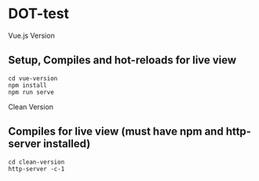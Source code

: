 # DOT-test

Vue.js Version 

## Setup, Compiles and hot-reloads for live view
```
cd vue-version
npm install
npm run serve

```

Clean Version

## Compiles for live view (must have npm and http-server installed)
```
cd clean-version
http-server -c-1

```